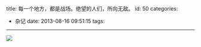 title: 每一个地方，都是战场。绝望的人们，所向无敌。
id: 50
categories:
  - 杂记
date: 2013-08-16 09:51:15
tags:
---

![](http://ww2.sinaimg.cn/large/841aea59jw1e8xsnqz08bj21kw16h7wh.jpg)